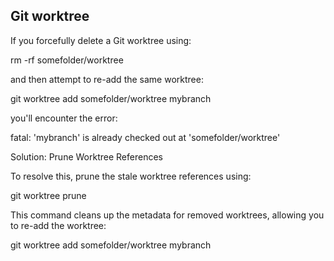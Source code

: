 

## Git worktree

If you forcefully delete a Git worktree using:

rm -rf somefolder/worktree

and then attempt to re-add the same worktree:

git worktree add somefolder/worktree mybranch

you'll encounter the error:

fatal: 'mybranch' is already checked out at 'somefolder/worktree'

Solution: Prune Worktree References

To resolve this, prune the stale worktree references using:

git worktree prune

This command cleans up the metadata for removed worktrees, allowing you to re-add the worktree:

git worktree add somefolder/worktree mybranch



